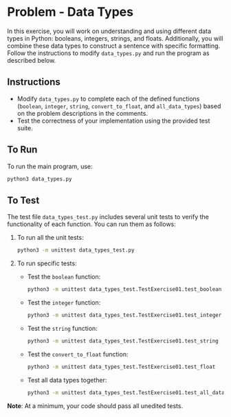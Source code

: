 # Problem - Data Types

In this exercise, you will work on understanding and using different data types in Python: booleans, integers, strings, and floats. Additionally, you will combine these data types to construct a sentence with specific formatting. Follow the instructions to modify `data_types.py` and run the program as described below.

## Instructions

* Modify `data_types.py` to complete each of the defined functions (`boolean`, `integer`, `string`, `convert_to_float`, and `all_data_types`) based on the problem descriptions in the comments.
* Test the correctness of your implementation using the provided test suite.

## To Run

To run the main program, use:
```bash
python3 data_types.py
```

## To Test

The test file `data_types_test.py` includes several unit tests to verify the functionality of each function. You can run them as follows:

1. To run all the unit tests:
   ```bash
   python3 -m unittest data_types_test.py
   ```

2. To run specific tests:
   - Test the `boolean` function:
     ```bash
     python3 -m unittest data_types_test.TestExercise01.test_boolean
     ```
   - Test the `integer` function:
     ```bash
     python3 -m unittest data_types_test.TestExercise01.test_integer
     ```
   - Test the `string` function:
     ```bash
     python3 -m unittest data_types_test.TestExercise01.test_string
     ```
   - Test the `convert_to_float` function:
     ```bash
     python3 -m unittest data_types_test.TestExercise01.test_float
     ```
   - Test all data types together:
     ```bash
     python3 -m unittest data_types_test.TestExercise01.test_all_data_types
     ```

**Note**: At a minimum, your code should pass all unedited tests.
